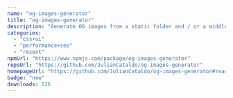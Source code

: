 ```yaml
---
name: "og-images-generator"
title: "og-images-generator"
description: "Generate OG images from a static folder and / or a middleware.\nExtract metadata from HTML pages. No headless browser involved.\nComes as a CLI, API or plugins."
categories:
  - "css+ui"
  - "performance+seo"
  - "recent"
npmUrl: "https://www.npmjs.com/package/og-images-generator"
repoUrl: "https://github.com/JulianCataldo/og-images-generator"
homepageUrl: "https://github.com/JulianCataldo/og-images-generator#readme"
badge: "new"
downloads: 626
---
```

